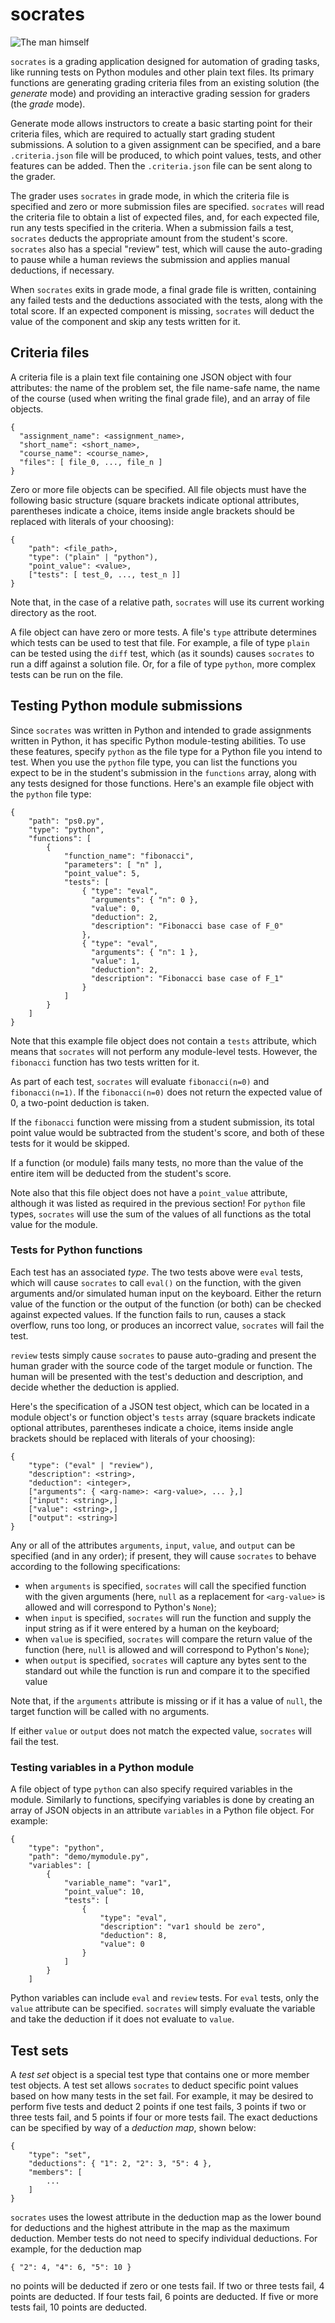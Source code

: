 socrates
========

![The man himself](https://raw.githubusercontent.com/abreen/socrates/master/socrates.jpg)

`socrates` is a grading application designed for automation of grading tasks,
like running tests on Python modules and other plain text files.  Its primary
functions are generating grading criteria files from an existing solution (the
*generate* mode) and providing an interactive grading session for graders (the
*grade* mode).

Generate mode allows instructors to create a basic starting point for
their criteria files, which are required to actually start grading student
submissions. A solution to a given assignment can be specified, and a
bare `.criteria.json` file will be produced, to which point values, tests,
and other features can be added. Then the `.criteria.json` file can be
sent along to the grader.

The grader uses `socrates` in grade mode, in which the criteria file is
specified and zero or more submission files are specified. `socrates` will
read the criteria file to obtain a list of expected files, and, for each
expected file, run any tests specified in the criteria. When a submission fails
a test, `socrates` deducts the appropriate amount from the student's score.
`socrates` also has a special "review" test, which will cause the auto-grading
to pause while a human reviews the submission and applies manual deductions, if
necessary.

When `socrates` exits in grade mode, a final grade file is written,
containing any failed tests and the deductions associated with the tests,
along with the total score. If an expected component is missing, `socrates`
will deduct the value of the component and skip any tests written for it.


Criteria files
--------------

A criteria file is a plain text file containing one JSON object with four
attributes: the name of the problem set, the file name-safe name, the
name of the course (used when writing the final grade file), and an array of
file objects.

    {
      "assignment_name": <assignment_name>,
      "short_name": <short_name>,
      "course_name": <course_name>,
      "files": [ file_0, ..., file_n ]
    }

Zero or more file objects can be specified. All file objects must have the
following basic structure (square brackets indicate optional attributes,
parentheses indicate a choice, items inside angle brackets should be replaced
with literals of your choosing):

    {
        "path": <file_path>,
        "type": ("plain" | "python"),
        "point_value": <value>,
        ["tests": [ test_0, ..., test_n ]]
    }

Note that, in the case of a relative path, `socrates` will use its current
working directory as the root.

A file object can have zero or more tests. A file's `type` attribute
determines which tests can be used to test that file. For example, a file of
type `plain` can be tested using the `diff` test, which (as it sounds)
causes `socrates` to run a diff against a solution file. Or, for a file of
type `python`, more complex tests can be run on the file.


Testing Python module submissions
---------------------------------

Since `socrates` was written in Python and intended to grade assignments
written in Python, it has specific Python module-testing abilities. To use
these features, specify `python` as the file type for a Python file you
intend to test. When you use the `python` file type, you can list the functions
you expect to be in the student's submission in the `functions` array, along
with any tests designed for those functions. Here's an example file object with
the `python` file type:

    {
        "path": "ps0.py",
        "type": "python",
        "functions": [
            {
                "function_name": "fibonacci",
                "parameters": [ "n" ],
                "point_value": 5,
                "tests": [
                    { "type": "eval",
                      "arguments": { "n": 0 },
                      "value": 0,
                      "deduction": 2,
                      "description": "Fibonacci base case of F_0"
                    },
                    { "type": "eval",
                      "arguments": { "n": 1 },
                      "value": 1,
                      "deduction": 2,
                      "description": "Fibonacci base case of F_1"
                    }
                ]
            }
        ]
    }


Note that this example file object does not contain a `tests` attribute, which
means that `socrates` will not perform any module-level tests. However, the
`fibonacci` function has two tests written for it.

As part of each test, `socrates` will evaluate `fibonacci(n=0)` and
`fibonacci(n=1)`. If the `fibonacci(n=0)` does not return the expected value of
0, a two-point deduction is taken.

If the `fibonacci` function were missing from a student submission, its total
point value would be subtracted from the student's score, and both of these
tests for it would be skipped.

If a function (or module) fails many tests, no more than the value of the
entire item will be deducted from the student's score.

Note also that this file object does not have a `point_value` attribute,
although it was listed as required in the previous section! For `python` file
types, `socrates` will use the sum of the values of all functions as the total
value for the module.


### Tests for Python functions

Each test has an associated *type*. The two tests above were `eval`
tests, which will cause `socrates` to call `eval()` on the function, with
the given arguments and/or simulated human input on the keyboard. Either
the return value of the function or the output of the function (or both)
can be checked against expected values. If the function fails to
run, causes a stack overflow, runs too long, or produces an incorrect
value, `socrates` will fail the test.

`review` tests simply cause `socrates` to pause auto-grading and
present the human grader with the source code of the target module or
function. The human will be presented with the test's deduction and
description, and decide whether the deduction is applied.

Here's the specification of a JSON test object, which can be located in a
module object's or function object's `tests` array (square brackets indicate
optional attributes, parentheses indicate a choice, items inside angle
brackets should be replaced with literals of your choosing):

    {
        "type": ("eval" | "review"),
        "description": <string>,
        "deduction": <integer>,
        ["arguments": { <arg-name>: <arg-value>, ... },]
        ["input": <string>,]
        ["value": <string>,]
        ["output": <string>]
    }

Any or all of the attributes `arguments`, `input`, `value`, and `output`
can be specified (and in any order); if present, they will cause `socrates`
to behave according to the following specifications:

* when `arguments` is specified, `socrates` will call the specified function
  with the given arguments (here, `null` as a replacement for `<arg-value>`
  is allowed and will correspond to Python's `None`);
* when `input` is specified, `socrates` will run the function and supply the
  input string as if it were entered by a human on the keyboard;
* when `value` is specified, `socrates` will compare the return value of the
  function (here, `null` is allowed and will correspond to Python's `None`);
* when `output` is specified, `socrates` will capture any bytes sent to the
  standard out while the function is run and compare it to the specified value

Note that, if the `arguments` attribute is missing or if it has a value of
`null`, the target function will be called with no arguments.

If either `value` or `output` does not match the expected value, `socrates`
will fail the test.


### Testing variables in a Python module

A file object of type `python` can also specify required variables in the
module. Similarly to functions, specifying variables is done by creating
an array of JSON objects in an attribute `variables` in a Python file
object. For example:

    {
        "type": "python",
        "path": "demo/mymodule.py",
        "variables": [
            {
                "variable_name": "var1",
                "point_value": 10,
                "tests": [
                    {
                        "type": "eval",
                        "description": "var1 should be zero",
                        "deduction": 8,
                        "value": 0
                    }
                ]
            }
        ]

Python variables can include `eval` and `review` tests. For `eval` tests,
only the `value` attribute can be specified. `socrates` will simply evaluate
the variable and take the deduction if it does not evaluate to `value`.


Test sets
---------

A *test set* object is a special test type that contains
one or more member test objects. A test set allows `socrates` to deduct
specific point values based on how many tests in the set fail. For example,
it may be desired to perform five tests and deduct 2 points if one
test fails, 3 points if two or three tests fail, and 5 points if four or more
tests fail. The exact deductions can be specified by way of a *deduction map*,
shown below:

    {
        "type": "set",
        "deductions": { "1": 2, "2": 3, "5": 4 },
        "members": [
            ...
        ]
    }

`socrates` uses the lowest attribute in the deduction map as the lower bound
for deductions and the highest attribute in the map as the maximum deduction.
Member tests do not need to specify individual deductions.
For example, for the deduction map

    { "2": 4, "4": 6, "5": 10 }

no points will be deducted if zero or one tests fail. If two or three tests
fail, 4 points are deducted. If four tests fail, 6 points are deducted.
If five or more tests fail, 10 points are deducted.

